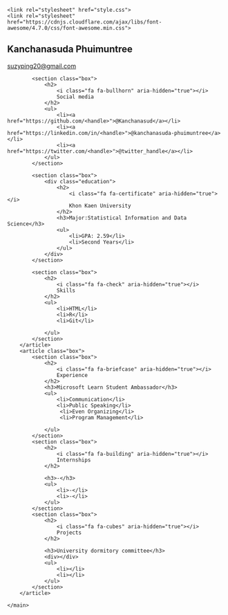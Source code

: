 <!DOCTYPE html>
<html lang="en">
<head>
    <meta charset="UTF-8">
    <meta http-equiv="X-UA-Compatible" content="IE=edge">
    <meta name="viewport" content="width=device-width, initial-scale=1.0">
    <title>Resume</title>

    <link rel="stylesheet" href="style.css">
    <link rel="stylesheet" href="https://cdnjs.cloudflare.com/ajax/libs/font-awesome/4.7.0/css/font-awesome.min.css">
</head>
<body>
    <main>
        <article class="box">
            <h1>Kanchanasuda Phuimuntree</h1>
            <div><a href="mailto:your.email@example.com">suzyping20@gmail.com</a></div>

            <section class="box">
                <h2>
                    <i class="fa fa-bullhorn" aria-hidden="true"></i>
                    Social media
                </h2>
                <ul>
                    <li><a href="https://github.com/<handle>">@Kanchanasud</a></li>
                    <li><a href="https://linkedin.com/in/<handle>">@kanchanasuda-phuimuntree</a></li>
                    <li><a href="https://twitter.com/<handle>">@twitter_handle</a></li>
                </ul>
            </section>

            <section class="box">
                <div class="education">
                    <h2>
                        <i class="fa fa-certificate" aria-hidden="true"></i>
                        Khon Kaen University
                    </h2>
                    <h3>Major:Statistical Information and Data Science</h3>
                    <ul>
                        <li>GPA: 2.59</li>
                        <li>Second Years</li>
                    </ul>
                </div>
            </section>

            <section class="box">
                <h2>
                    <i class="fa fa-check" aria-hidden="true"></i>
                    Skills
                </h2>
                <ul>
                    <li>HTML</li>
                    <li>R</li>
                    <li>Git</li>

                </ul>
            </section>
        </article>
        <article class="box">
            <section class="box">
                <h2>
                    <i class="fa fa-briefcase" aria-hidden="true"></i>
                    Experience
                </h2>
                <h3>Microsoft Learn Student Ambassador</h3>
                <ul>
                    <li>Communication</li>
                    <li>Public Speaking</li>
                     <li>Even Organizing</li>
                     <li>Program Management</li>

                </ul>
            </section>
            <section class="box">
                <h2>
                    <i class="fa fa-building" aria-hidden="true"></i>
                    Internships
                </h2>

                <h3>-</h3>
                <ul>
                    <li>-</li>
                    <li>-</li>
                </ul>
            </section>
            <section class="box">
                <h2>
                    <i class="fa fa-cubes" aria-hidden="true"></i>
                    Projects
                </h2>

                <h3>University dormitory committee</h3>
                <div></div>
                <ul>
                    <li></li>
                    <li></li>
                </ul>
            </section>
        </article>

    </main>
</body>
</html>

